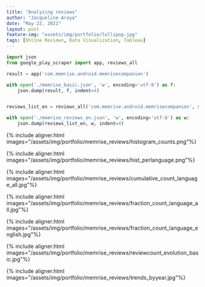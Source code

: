 ```yaml
---
title: "Analyzing reviews"
author: "Jacqueline Araya"
date: "May 22, 2021"
layout: post
feature-img: "assets/img/portfolio/lollipop.jpg"
tags: [Online Reviews, Data Visualization, Tableau]
---
```




```python
import json
from google_play_scraper import app, reviews_all

result = app('com.memrise.android.memrisecompanion')

with open('./memrise_basic.json', 'w', encoding='utf-8') as f:
	json.dump(result, f, indent=4)


reviews_list_en = reviews_all('com.memrise.android.memrisecompanion', sleep_milliseconds=100, language='en')

with open('./memrise_reviews_en.json', 'w', encoding='utf-8') as w:
	json.dump(reviews_list_en, w, indent=4)
```



{% include aligner.html images="/assets/img/portfolio/memrise_reviews/histogram_counts.png"%}


{% include aligner.html images="/assets/img/portfolio/memrise_reviews/hist_perlanguage.png"%}



{% include aligner.html images="/assets/img/portfolio/memrise_reviews/cumulative_count_language_all.jpg"%}



{% include aligner.html images="/assets/img/portfolio/memrise_reviews/fraction_count_language_all.jpg"%}


{% include aligner.html images="/assets/img/portfolio/memrise_reviews/fraction_count_language_english.jpg"%}


{% include aligner.html images="/assets/img/portfolio/memrise_reviews/reviewcount_evolution_basic.jpg"%}


{% include aligner.html images="/assets/img/portfolio/memrise_reviews/trends_byyear.jpg"%}
